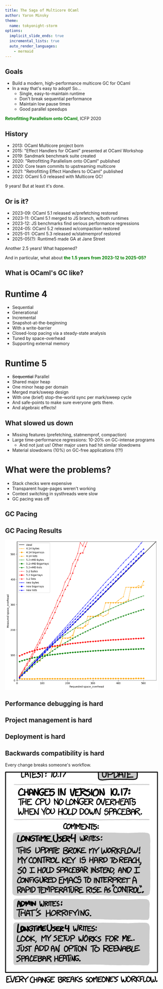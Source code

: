 ```yaml
---
title: The Saga of Multicore OCaml
author: Yaron Minsky
theme:
  name: tokyonight-storm
options:
  implicit_slide_ends: true
  incremental_lists: true
  auto_render_languages:
    - mermaid
---
```


Goals
-----

- Build a modern, high-performance multicore GC for OCaml
- In a way that's easy to adopt! So...
    - Single, easy-to-maintain runtime
    - Don't break sequential performance
    - Maintain low pause times
    - Good parallel speedups

<span style="color:green">**Retrofitting Parallelism onto OCaml**</span>, ICFP 2020


History
-------

- 2013: OCaml Multicore project born
- 2015: "Effect Handlers for OCaml" presented at OCaml Workshop
- 2019: Sandmark benchmark suite created
- 2020: "Retrofitting Parallelism onto OCaml" published
- 2020: Core team commits to upstreaming multicore
- 2021: "Retrofitting Effect Handlers to OCaml" published
- 2022: OCaml 5.0 released with Multicore GC!

9 years! But at least it's done.

Or is it?
----------

- 2023-09: OCaml 5.1 released w/prefetching restored
- 2023-11: OCaml 5.1 merged to JS branch, w/both runtimes
- 2023-12: JS benchmarks find serious performance regressions
- 2024-05: OCaml 5.2 released w/compaction restored
- 2025-01: OCaml 5.3 released w/statmemprof restored
- 2025-05(?): Runtime5 made GA at Jane Street

Another 2.5 years! What happened?

<!-- pause -->

And in particular, what about
<span style="color:green">**the 1.5 years from 2023-12 to 2025-05?**</span>

What is OCaml's GC like?
------------------

<!-- column_layout: [1, 1] -->

<!-- pause -->
<!-- column: 0 -->
# Runtime 4

- Sequential
- Generational
- Incremental
- Snapshot-at-the-beginning
- With a write-barrier
- Closed-loop pacing via a steady-state analysis
- Tuned by space-overhead
- Supporting external memory

<!-- column: 1 -->
# Runtime 5

- ~~Sequential~~ Parallel
- Shared major heap
- One minor heap per domain
- Merged mark/sweep design
- With one (brief) stop-the-world sync per mark/sweep cycle
- And safe-points to make sure everyone gets there.
- And algebraic effects!

What slowed us down
-------------------

- Missing features (prefetching, statmemprof, compaction)
- Large time-performance regressions: 10-20% on GC-intense programs
  - And not just us! Other major users had hit similar slowdowns
- Material slowdowns (10%) on GC-free applications (!?!)

# What were the problems?

- Stack checks were expensive
- Transparent huge-pages weren't working
- Context switching in systhreads were slow
- GC pacing was off

GC Pacing
---------

GC Pacing Results
-----------------

<!-- pause -->
![](./gc-pacing-graph.png)



Performance debugging is hard
-------------

Project management is hard
-------------


Deployment is hard
-------------

Backwards compatibility is hard
-------------------------------

<!-- pause -->

Every change breaks someone's workflow.

![](./workflow.png)

